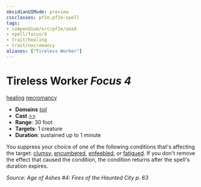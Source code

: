 ```yaml
---
obsidianUIMode: preview
cssclasses: pf2e,pf2e-spell
tags:
- compendium/src/pf2e/aoa4
- spell/focus/4
- trait/healing
- trait/necromancy
aliases: ["Tireless Worker"]
---
```

# Tireless Worker *Focus 4*   
[healing](rules/traits/healing.md "Healing Effect Trait")  [necromancy](rules/traits/necromancy.md "Necromancy School Trait")  

- **Domains** [toil](compendium/setting/domains.md#Toil)
- **Cast** [>>](rules/core-rulebook/chapter-9-playing-the-game.md#Actions "Two-Action") 
- **Range**: 30 foot
- **Targets**: 1 creature
- **Duration**: sustained up to 1 minute

You suppress your choice of one of the following conditions that's affecting the target: [clumsy](rules/conditions.md#Clumsy), [encumbered](rules/conditions.md#Encumbered), [enfeebled](rules/conditions.md#Enfeebled), or [fatigued](rules/conditions.md#Fatigued). If you don't remove the effect that caused the condition, the condition returns after the spell's duration expires.

*Source: Age of Ashes #4: Fires of the Haunted City p. 63*